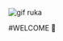 ![gif ruka](https://user-images.githubusercontent.com/50201452/186163964-0650d0f5-375e-4b69-9f15-e619fa24fd43.gif)

#WELCOME 👋

